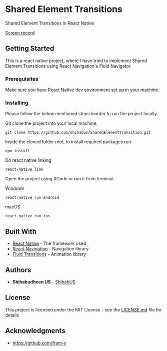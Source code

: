 # Shared Element Transitions

Shared Element Transitions in React Native

[Screen record](https://youtu.be/eoMv4wq2gfE)

## Getting Started

This is a react native project, where I have tried to implement Shared Element Transitions using React Navigation's Fluid Navigator.

### Prerequisites

Make sure you have React Native dev environment set up in your machine.


### Installing

Please follow the below mentioned steps inorder to run the project locally.

Git clone the project into your local machine.

```
git clone https://github.com/shihabus/SharedElementTransition.git
```

Inside the cloned folder root, to install required packages run 

```
npm install
```

Do react native linking 

```
react-native link
```

Open the project using XCode or run it from terminal.

Windows

```
react-native run-android
```

macOS

```
react-native run-ios
```


## Built With

* [React Native](https://facebook.github.io/react-native/docs/getting-started) - The framework used
* [React Navigation](https://reactnavigation.org/docs/en/getting-started.html) - Navigation library 
* [Fluid Transitions](https://github.com/fram-x/FluidTransitions) - Animation library 

## Authors

* **Shihabudheen US** - [ShihabUS](https://github.com/shihabus)

## License

This project is licensed under the MIT License - see the [LICENSE.md](LICENSE.md) file for details

## Acknowledgments

* https://github.com/fram-x
